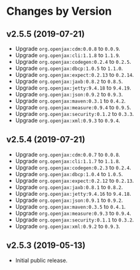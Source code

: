 # Changes by Version

## v2.5.5 (2019-07-21)
* Upgrade `org.openjax:cdm:0.0.8` to `0.0.9`.
* Upgrade `org.openjax:cli:1.1.8` to `1.1.9`.
* Upgrade `org.openjax:codegen:0.2.4` to `0.2.5`.
* Upgrade `org.openjax:dbcp:1.0.5` to `1.1.0`.
* Upgrade `org.openjax:expect:0.2.13` to `0.2.14`.
* Upgrade `org.openjax:jaxb:0.8.2` to `0.8.5`.
* Upgrade `org.openjax:jetty:9.4.18` to `9.4.19`.
* Upgrade `org.openjax:json:0.9.2` to `0.9.3`.
* Upgrade `org.openjax:maven:0.3.1` to `0.4.2`.
* Upgrade `org.openjax:measure:0.9.4` to `0.9.5`.
* Upgrade `org.openjax:security:0.1.2` to `0.3.3`.
* Upgrade `org.openjax:xml:0.9.3` to `0.9.4`.

## v2.5.4 (2019-07-21)
* Upgrade `org.openjax:cdm:0.0.7` to `0.0.8`.
* Upgrade `org.openjax:cli:1.1.7` to `1.1.8`.
* Upgrade `org.openjax:codegen:0.2.3` to `0.2.4`.
* Upgrade `org.openjax:dbcp:1.0.4` to `1.0.5`.
* Upgrade `org.openjax:expect:0.2.12` to `0.2.13`.
* Upgrade `org.openjax:jaxb:0.8.1` to `0.8.2`.
* Upgrade `org.openjax:jetty:9.4.16` to `9.4.18`.
* Upgrade `org.openjax:json:0.9.1` to `0.9.2`.
* Upgrade `org.openjax:maven:0.3.5` to `0.4.1`.
* Upgrade `org.openjax:measure:0.9.3` to `0.9.4`.
* Upgrade `org.openjax:security:0.1.1` to `0.3.2`.
* Upgrade `org.openjax:xml:0.9.2` to `0.9.3`.

## v2.5.3 (2019-05-13)
* Initial public release.